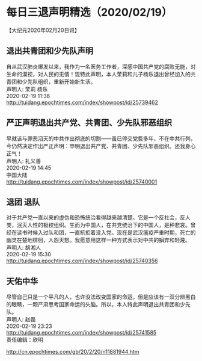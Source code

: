 # 每日三退声明精选（2020/02/19）
  
  
【大纪元2020年02月20日讯】  
## 退出共青团和少先队声明  
自从武汉肺炎爆发以来，我作为一名医务工作者，深感中国共产党的腐败无能，对生命的漠视，对人民的无情！现特此声明，本人茉莉和儿子杨乐退出曾经加入的共青团和少先队组织，重新开始新生活。  
声明人: 茉莉 杨乐  
2020-02-19 11:36  
http://tuidang.epochtimes.com/index/showpost/id/25739462  
## 严正声明退出共产党、共青团、少先队邪恶组织  
早就该与罪恶滔天的中共作出彻底的切割——虽已停交党费多年、不在中共行列，今仍然决定作出严正声明：申明退出共产党、共青团、少先队邪恶组织。还我身心正气！  
声明人: 礼义善  
2020-02-19 14:45  
中国大陆  
http://tuidang.epochtimes.com/index/showpost/id/25740001  
## 退团 退队  
对于共产党一直以来的虚伪和恐怖统治看得越来越清楚。它是一个反社会，反人类，泯灭人性的极权组织。生而为中国人，在共党统治下的中国人，是种悲哀。曾经在读书时候入过队和团，一直抗拒着没入党。现在是武汉瘟疫严重时期，死亡的幽灵在楚地徘徊，人怨天怒。我愿意用这样一种方式表示对中共的摒弃和轻蔑。  
声明人: 胡湘人  
2020-02-19 15:30  
http://tuidang.epochtimes.com/index/showpost/id/25740356  
## 天佑中华  
尽管自己只是一个平凡的人，也许没法改变国家的命运，但是应该有一双分辨黑白的眼睛，一颗严肃思考国家命运的头脑。所以，本人特此声明退出共青团和少先队。  
声明人: 赵磊  
2020-02-19 23:23  
http://tuidang.epochtimes.com/index/showpost/id/25741585  
责任编辑：欣明  
  
  
  
http://cn.epochtimes.com/gb/20/2/20/n11881944.htm
